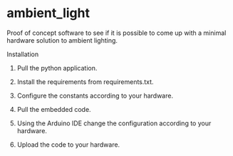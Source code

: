 # ambient_light
Proof of concept software to see if it is possible to come up with a minimal hardware solution to ambient lighting.

Installation
1. Pull the python application.
2. Install the requirements from requirements.txt.
3. Configure the constants according to your hardware.

4. Pull the embedded code.
5. Using the Arduino IDE change the configuration according to your hardware.
6. Upload the code to your hardware.
